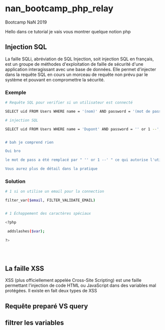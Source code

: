 # nan_bootcamp_php_relay
Bootcamp NaN 2019

Hello dans ce tutorial je vais vous montrer quelque notion php

## Injection SQL

La faille SQLi, abréviation de SQL Injection, soit injection SQL en français, est un groupe de méthodes d'exploitation de faille de sécurité d'une application interagissant avec une base de données. Elle permet d'injecter dans la requête SQL en cours un morceau de requête non prévu par le système et pouvant en compromettre la sécurité.

### Exemple 
```bash
# Requête SQL pour verifier si un utilisateur est connecté

SELECT uid FROM Users WHERE name = '(nom)' AND password = '(mot de passe hashé)';

# injection SQL

SELECT uid FROM Users WHERE name = 'Dupont' AND password = '' or 1 --';


# bah je comprend rien

Oui bro

le mot de pass a été remplacé par " '' or 1 --' " ce qui autorise l'utilisateur à ce connecter coute que coute.

Vous aurez plus de détail dans la pratique

```

### Solution

```bash
# 1 si on utilise un email pour la connection

filter_var($email, FILTER_VALIDATE_EMAIL)


# 1 Échappement des caractères spéciaux

<?php

 addslashes($var);
 
?>





```



## La faille XSS

XSS (plus officiellement appelée Cross-Site Scripting) est une faille permettant l'injection de code HTML ou JavaScript dans des variables mal protégées. Il existe en fait deux types de XSS


## Requête preparé VS query
## filtrer les variables
